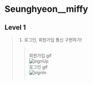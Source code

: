 # Seunghyeon__miffy

## Level 1
> 1. 로그인, 회원가입 통신 구현하기!
>><br>회원가입 gif<br>
>> ![signUp](https://user-images.githubusercontent.com/81508084/118399048-3118f180-b696-11eb-9a95-764bd9ae6cdb.gif)
>><br>로그인 gif<br>
>>![signIn](https://user-images.githubusercontent.com/81508084/118399095-6b828e80-b696-11eb-9773-649588d58b0d.gif)
>><br><br>
